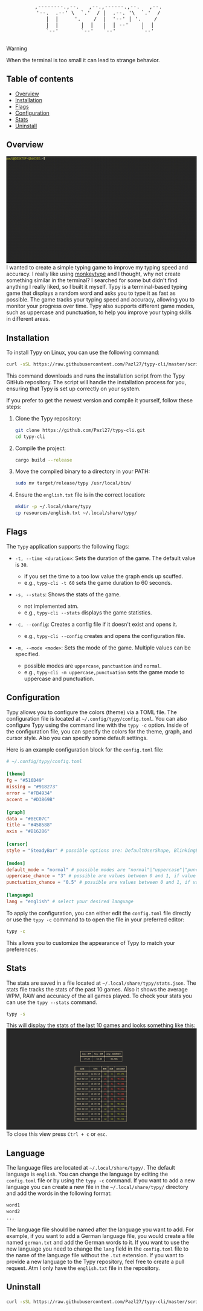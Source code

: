 <div align="center">
  <pre>
,--------.,--.   ,--.,------.,--.   ,--.  
'--.  .--' \  `.'  / |  .--. '\  `.'  /  
   |  |     '.    /  |  '--' | '.    /   
   |  |       |  |   |  | --'    |  |    
   `--'       `--'   `--'        `--'    
  </pre>
</div>

> [!WARNING]  
> When the terminal is too small it can lead to strange behavior.

## Table of contents
- [Overview](#overview)
- [Installation](#installation)
- [Flags](#flags)
- [Configuration](#configuration)
- [Stats](#stats)
- [Uninstall](#uninstall)

## Overview
![Description of the GIF](./docs/assets/demo.gif)
I wanted to create a simple typing game to improve my typing speed and accuracy. I really like using [monkeytype](https://monkeytype.com/) and I thought, why not create something similar
in the terminal? I searched for some but didn't find anything I really liked, so I built it myself. Typy is a terminal-based typing game that displays a random
word and asks you to type it as fast as possible. The game tracks your typing speed and accuracy, allowing you to monitor your progress over time. Typy also supports
different game modes, such as uppercase and punctuation, to help you improve your typing skills in different areas.

## Installation
To install Typy on Linux, you can use the following command:

```bash
curl -sSL https://raw.githubusercontent.com/Pazl27/typy-cli/master/scripts/install.sh | bash
```

This command downloads and runs the installation script from the Typy GitHub repository. The script will handle the installation process for you, ensuring that Typy is set up correctly on your system.

If you prefer to get the newest version and compile it yourself, follow these steps:

1. Clone the Typy repository:
    ```bash
    git clone https://github.com/Pazl27/typy-cli.git
    cd typy-cli
    ```

2. Compile the project:
    ```bash
    cargo build --release
    ```

3. Move the compiled binary to a directory in your PATH:
    ```bash
    sudo mv target/release/typy /usr/local/bin/
    ```

4. Ensure the `english.txt` file is in the correct location:
    ```bash
    mkdir -p ~/.local/share/typy
    cp resources/english.txt ~/.local/share/typy/
    ```

## Flags
The `Typy` application supports the following flags:

- `-t, --time <duration>`: Sets the duration of the game. The default value is `30`.
  - if you set the time to a too low value the graph ends up scuffed.
  - e.g., `typy-cli -t 60` sets the game duration to 60 seconds.

- `-s, --stats`: Shows the stats of the game.
  - not implemented atm.
  - e.g., `typy-cli --stats` displays the game statistics.

- `-c, --config`: Creates a config file if it doesn't exist and opens it.
  - e.g., `typy-cli --config` creates and opens the configuration file.

- `-m, --mode <mode>`: Sets the mode of the game. Multiple values can be specified.
  - possible modes are `uppercase`, `punctuation` and `normal`.
  - e.g., `typy-cli -m uppercase,punctuation` sets the game mode to uppercase and punctuation.


## Configuration
Typy allows you to configure the colors (theme) via a TOML file. The configuration file is located at `~/.config/typy/config.toml`. You can also configure Typy using the command line with the `typy -c` option.
Inside of the configuration file, you can specify the colors for the theme, graph, and cursor style. Also you can specify some default settings.

Here is an example configuration block for the `config.toml` file:

```toml
# ~/.config/typy/config.toml

[theme]
fg = "#516D49"
missing = "#918273"
error = "#FB4934"
accent = "#D3869B"

[graph]
data = "#8EC07C"
title = "#458588"
axis = "#B16286"

[cursor]
style = "SteadyBar" # possible options are: DefaultUserShape, BlinkingBlock, SteadyBlock, BlinkingUnderScore, SteadyUnderScore, BlinkingBar, SteadyBar,

[modes]
default_mode = "normal" # possible modes are "normal"|"uppercase"|"punctuation", combinations of modes is also possible e.g: "uppercase, punctuation"
uppercase_chance = "3" # possible are values between 0 and 1, if value is too high it gets clamped to 1, if too low it gets clamped to 0
punctuation_chance = "0.5" # possible are values between 0 and 1, if value is too high it gets clamped to 1, if too low it gets clamped to 0

[language]
lang = "english" # select your desired language
```

To apply the configuration, you can either edit the `config.toml` file directly or use the `typy -c` command to to open the file in your preferred editor:

```bash
typy -c 
```

This allows you to customize the appearance of Typy to match your preferences.

## Stats
The stats are saved in a file located at `~/.local/share/typy/stats.json`. The stats file tracks the stats of the past 10 games. Also it shows the average WPM,
RAW and accuracy of the all games played.
To check your stats you can use the `typy --stats` command.

```bash
typy -s
```
This will display the stats of the last 10 games and looks something like this:
![Stats](./docs/assets/snapshot_2025-02-24_00-28-16.png)
To close this view press `Ctrl + c` or `esc`.

## Language
The language files are located at `~/.local/share/typy/`. The default language is `english`. You can change the language by editing the `config.toml` file or by using the
`typy -c` command. If you want to add a new language you can create a new file in the `~/.local/share/typy/` directory and add the words in the following format:
```txt
word1
word2
...
```
The language file should be named after the language you want to add. For example, if you want to add a German language file, you would create a file named `german.txt` and add the German words to it.
If you want to use the new language you need to change the `lang` field in the `config.toml` file to the name of the language file without the `.txt` extension.
If you want to provide a new language to the Typy repository, feel free to create a pull request. Atm I only have the `english.txt` file in the repository.

## Uninstall
```bash
curl -sSL https://raw.githubusercontent.com/Pazl27/typy-cli/master/scripts/uninstall.sh | bash
```
